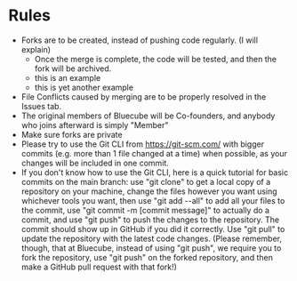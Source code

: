 # Rules
  - Forks are to be created, instead of pushing code regularly. (I will explain)
    - Once the merge is complete, the code will be tested, and then the fork will be archived.
    - this is an example
    - this is yet another example
  - File Conflicts caused by merging are to be properly resolved in the Issues tab.
  - The original members of Bluecube will be Co-founders, and anybody who joins afterward is simply "Member"
  - Make sure forks are private
  - Please try to use the Git CLI from https://git-scm.com/ with bigger commits (e.g. more than 1 file changed at a time) when possible, as your changes will be included in one commit.
  - If you don't know how to use the Git CLI, here is a quick tutorial for basic commits on the main branch: use "git clone" to get a local copy of a repository on your machine, change the files however you want using whichever tools you want, then use "git add --all" to add all your files to the commit, use "git commit -m [commit message]" to actually do a commit, and use "git push" to push the changes to the repository. The commit should show up in GitHub if you did it correctly. Use "git pull" to update the repository with the latest code changes. (Please remember, though, that at Bluecube, instead of using "git push", we require you to fork the repository, use "git push" on the forked repository, and then make a GitHub pull request with that fork!)
